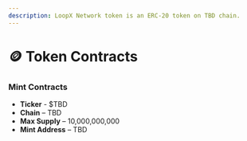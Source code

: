 ```yaml
---
description: LoopX Network token is an ERC-20 token on TBD chain.
---
```


# 🪙 Token Contracts

### Mint Contracts

* **Ticker** - $TBD
* **Chain** – TBD
* **Max Supply** – 10,000,000,000
* **Mint Address** – TBD
